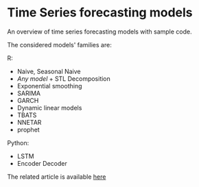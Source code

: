 # Time Series forecasting models

An overview of time series forecasting models with sample code.

The considered models' families are:

R:
- Naive, Seasonal Naive
- *Any model* + STL Decomposition
- Exponential smoothing
- SARIMA
- GARCH
- Dynamic linear models
- TBATS
- NNETAR
- prophet

Python:
- LSTM
- Encoder Decoder 


The related article is available [here](https://towardsdatascience.com/an-overview-of-time-series-forecasting-models-a2fa7a358fcb)
